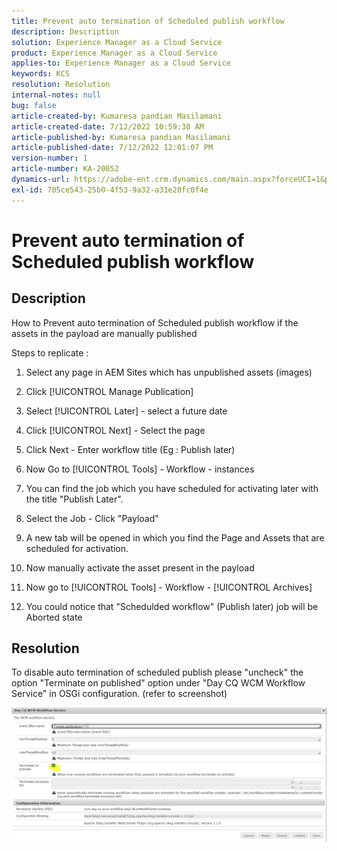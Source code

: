 ```yaml
---
title: Prevent auto termination of Scheduled publish workflow
description: Description
solution: Experience Manager as a Cloud Service
product: Experience Manager as a Cloud Service
applies-to: Experience Manager as a Cloud Service
keywords: KCS
resolution: Resolution
internal-notes: null
bug: false
article-created-by: Kumaresa pandian Masilamani
article-created-date: 7/12/2022 10:59:38 AM
article-published-by: Kumaresa pandian Masilamani
article-published-date: 7/12/2022 12:01:07 PM
version-number: 1
article-number: KA-20052
dynamics-url: https://adobe-ent.crm.dynamics.com/main.aspx?forceUCI=1&pagetype=entityrecord&etn=knowledgearticle&id=8202b9b5-d101-ed11-82e4-00224809fe22
exl-id: 705ce543-25b0-4f53-9a32-a31e20fc0f4e
---
```

# Prevent auto termination of Scheduled publish workflow

## Description


How to Prevent auto termination of Scheduled publish workflow if the assets in the payload are manually published

Steps to replicate :

1. Select any page in AEM Sites which has unpublished assets (images)

2. Click [!UICONTROL Manage Publication]

3. Select [!UICONTROL Later] - select a future date

4. Click [!UICONTROL Next] - Select the page

5. Click Next - Enter workflow title (Eg : Publish later)

6. Now Go to [!UICONTROL Tools] - Workflow - instances

7. You can find the job which you have scheduled for activating later with the title "Publish Later".

8. Select the Job - Click "Payload"

9. A new tab will be opened in which you find the Page and Assets that are scheduled for activation.

10. Now manually activate the asset present in the payload

11. Now go to [!UICONTROL Tools] - Workflow - [!UICONTROL Archives]

12. You could notice that "Schedulded workflow" (Publish later) job will be Aborted state




## Resolution


To disable auto termination of scheduled publish please "uncheck" the option "Terminate on published" option under "Day CQ WCM Workflow Service" in OSGi configuration. (refer to screenshot)



![](assets/d1e5b094-d901-ed11-82e4-00224809fe22.png)
